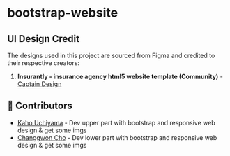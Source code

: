 # bootstrap-website

## UI Design Credit

The designs used in this project are sourced from Figma and credited to their respective creators:

1. **Insurantly - insurance agency html5 website template (Community)** - [Captain Design](https://www.figma.com/community/file/946390947835621236)

## 👥 Contributors

- [Kaho Uchiyama](https://github.com/KahoUchiyama) - Dev upper part with bootstrap and responsive web design & get some imgs
- [Changgwon Cho](https://github.com/Changgwon-Cho) - Dev lower part with bootstrap and responsive web design & get some imgs
